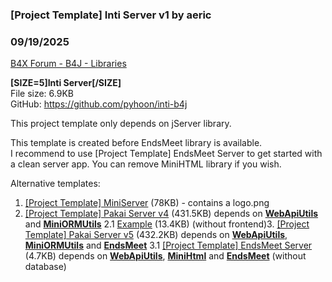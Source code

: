 ### [Project Template] Inti Server v1 by aeric
### 09/19/2025
[B4X Forum - B4J - Libraries](https://www.b4x.com/android/forum/threads/167212/)

**[SIZE=5]Inti Server[/SIZE]**  
File size: 6.9KB  
GitHub: <https://github.com/pyhoon/inti-b4j>  
  
This project template only depends on jServer library.  
  
This template is created before EndsMeet library is available.  
I recommend to use [Project Template] EndsMeet Server to get started with a clean server app. You can remove MiniHTML library if you wish.  
  
Alternative templates:  

1. [[Project Template] MiniServer](https://www.b4x.com/android/forum/threads/project-template-miniserver.150634/) (78KB) - contains a logo.png
2. [[Project Template] Pakai Server v4](https://www.b4x.com/android/forum/threads/project-template-pakai-server-v4.167080/) (431.5KB) depends on [**WebApiUtils**](https://www.b4x.com/android/forum/threads/web-webapiutils-v4.167012/) and [**MiniORMUtils**](https://www.b4x.com/android/forum/threads/b4x-miniormutils.166030/)
2.1 [Example](https://www.b4x.com/android/forum/threads/server-pakai-example-backend-only.167264/) (13.4KB) (without frontend)3. [[Project Template] Pakai Server v5](https://www.b4x.com/android/forum/threads/project-template-pakai-server-v5.167788/) (432.2KB) depends on [**WebApiUtils**](https://www.b4x.com/android/forum/threads/web-webapiutils-v4.167012/), [**MiniORMUtils**](https://www.b4x.com/android/forum/threads/b4x-miniormutils.166030/) and [**EndsMeet**](https://www.b4x.com/android/forum/threads/web-server-endsmeet-v1-10.167395/)
3.1 [[Project Template] EndsMeet Server](https://www.b4x.com/android/forum/threads/project-template-endsmeet-server.158071/) (4.7KB) depends on [**WebApiUtils**](https://www.b4x.com/android/forum/threads/web-webapiutils-v4.167012/), [**MiniHtml**](https://www.b4x.com/android/forum/threads/b4x-web-minihtml.158846/) and [**EndsMeet**](https://www.b4x.com/android/forum/threads/web-server-endsmeet-v0-90.167395/) (without database)